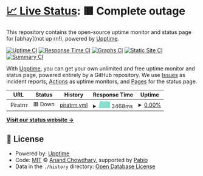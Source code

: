 # [📈 Live Status](https://uniquepersun.github.io/isitup): <!--live status--> **🟥 Complete outage**

This repository contains the open-source uptime monitor and status page for [abhay](not up rn!), powered by [Upptime](https://github.com/upptime/upptime).

[![Uptime CI](https://github.com/uniquepersun/isitup/workflows/Uptime%20CI/badge.svg)](https://github.com/uniquepersun/isitup/actions?query=workflow%3A%22Uptime+CI%22)
[![Response Time CI](https://github.com/uniquepersun/isitup/workflows/Response%20Time%20CI/badge.svg)](https://github.com/uniquepersun/isitup/actions?query=workflow%3A%22Response+Time+CI%22)
[![Graphs CI](https://github.com/uniquepersun/isitup/workflows/Graphs%20CI/badge.svg)](https://github.com/uniquepersun/isitup/actions?query=workflow%3A%22Graphs+CI%22)
[![Static Site CI](https://github.com/uniquepersun/isitup/workflows/Static%20Site%20CI/badge.svg)](https://github.com/uniquepersun/isitup/actions?query=workflow%3A%22Static+Site+CI%22)
[![Summary CI](https://github.com/uniquepersun/isitup/workflows/Summary%20CI/badge.svg)](https://github.com/uniquepersun/isitup/actions?query=workflow%3A%22Summary+CI%22)

With [Upptime](https://upptime.js.org), you can get your own unlimited and free uptime monitor and status page, powered entirely by a GitHub repository. We use [Issues](https://github.com/uniquepersun/isitup/issues) as incident reports, [Actions](https://github.com/uniquepersun/isitup/actions) as uptime monitors, and [Pages](https://uniquepersun.github.io/isitup) for the status page.

<!--start: status pages-->
<!-- This summary is generated by Upptime (https://github.com/upptime/upptime) -->
<!-- Do not edit this manually, your changes will be overwritten -->
<!-- prettier-ignore -->
| URL | Status | History | Response Time | Uptime |
| --- | ------ | ------- | ------------- | ------ |
| <img alt="" src="https://icons.duckduckgo.com/ip3/null.ico" height="13"> Piratrrr | 🟥 Down | [piratrrr.yml](https://github.com/uniquepersun/isitup/commits/HEAD/history/piratrrr.yml) | <details><summary><img alt="Response time graph" src="./graphs/piratrrr/response-time-week.png" height="20"> 3468ms</summary><br><a href="https://uniquepersun.github.io/isitup/history/piratrrr"><img alt="Response time 2279" src="https://img.shields.io/endpoint?url=https%3A%2F%2Fraw.githubusercontent.com%2Funiquepersun%2Fisitup%2FHEAD%2Fapi%2Fpiratrrr%2Fresponse-time.json"></a><br><a href="https://uniquepersun.github.io/isitup/history/piratrrr"><img alt="24-hour response time 3422" src="https://img.shields.io/endpoint?url=https%3A%2F%2Fraw.githubusercontent.com%2Funiquepersun%2Fisitup%2FHEAD%2Fapi%2Fpiratrrr%2Fresponse-time-day.json"></a><br><a href="https://uniquepersun.github.io/isitup/history/piratrrr"><img alt="7-day response time 3468" src="https://img.shields.io/endpoint?url=https%3A%2F%2Fraw.githubusercontent.com%2Funiquepersun%2Fisitup%2FHEAD%2Fapi%2Fpiratrrr%2Fresponse-time-week.json"></a><br><a href="https://uniquepersun.github.io/isitup/history/piratrrr"><img alt="30-day response time 2558" src="https://img.shields.io/endpoint?url=https%3A%2F%2Fraw.githubusercontent.com%2Funiquepersun%2Fisitup%2FHEAD%2Fapi%2Fpiratrrr%2Fresponse-time-month.json"></a><br><a href="https://uniquepersun.github.io/isitup/history/piratrrr"><img alt="1-year response time 2279" src="https://img.shields.io/endpoint?url=https%3A%2F%2Fraw.githubusercontent.com%2Funiquepersun%2Fisitup%2FHEAD%2Fapi%2Fpiratrrr%2Fresponse-time-year.json"></a></details> | <details><summary><a href="https://uniquepersun.github.io/isitup/history/piratrrr">0.00%</a></summary><a href="https://uniquepersun.github.io/isitup/history/piratrrr"><img alt="All-time uptime 36.31%" src="https://img.shields.io/endpoint?url=https%3A%2F%2Fraw.githubusercontent.com%2Funiquepersun%2Fisitup%2FHEAD%2Fapi%2Fpiratrrr%2Fuptime.json"></a><br><a href="https://uniquepersun.github.io/isitup/history/piratrrr"><img alt="24-hour uptime 0.00%" src="https://img.shields.io/endpoint?url=https%3A%2F%2Fraw.githubusercontent.com%2Funiquepersun%2Fisitup%2FHEAD%2Fapi%2Fpiratrrr%2Fuptime-day.json"></a><br><a href="https://uniquepersun.github.io/isitup/history/piratrrr"><img alt="7-day uptime 0.00%" src="https://img.shields.io/endpoint?url=https%3A%2F%2Fraw.githubusercontent.com%2Funiquepersun%2Fisitup%2FHEAD%2Fapi%2Fpiratrrr%2Fuptime-week.json"></a><br><a href="https://uniquepersun.github.io/isitup/history/piratrrr"><img alt="30-day uptime 32.01%" src="https://img.shields.io/endpoint?url=https%3A%2F%2Fraw.githubusercontent.com%2Funiquepersun%2Fisitup%2FHEAD%2Fapi%2Fpiratrrr%2Fuptime-month.json"></a><br><a href="https://uniquepersun.github.io/isitup/history/piratrrr"><img alt="1-year uptime 36.31%" src="https://img.shields.io/endpoint?url=https%3A%2F%2Fraw.githubusercontent.com%2Funiquepersun%2Fisitup%2FHEAD%2Fapi%2Fpiratrrr%2Fuptime-year.json"></a></details>

<!--end: status pages-->

[**Visit our status website →**](https://uniquepersun.github.io/isitup)

## 📄 License

- Powered by: [Upptime](https://github.com/upptime/upptime)
- Code: [MIT](./LICENSE) © [Anand Chowdhary](https://anandchowdhary.com), supported by [Pabio](https://pabio.com)
- Data in the `./history` directory: [Open Database License](https://opendatacommons.org/licenses/odbl/1-0/)
